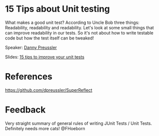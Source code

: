 # 15 Tips about Unit testing

What makes a good unit test? 
According to Uncle Bob three things: Readability, readability and readability.
Let's look at some small things that can improve readability in our tests.
So it's not about how to write testable code but how the test itself can be tweaked!

Speaker: [Danny Preussler](https://github.com/dpreussler)

Slides: [15 tips to improve your unit tests](Unittesting_tipps_preussler.pdf)

# References

https://github.com/dpreussler/SuperReflect

# Feedback
Very straight summary of general rules of writing JUnit Tests / Unit Tests. Definitely needs more cats! 
@FHoeborn
